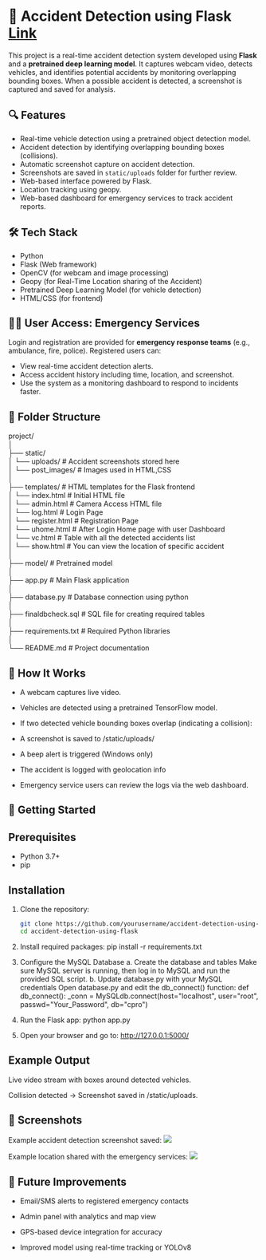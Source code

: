 # 🚗 Accident Detection using Flask <a href="https://real-time-accident-detection-using-deep-learning.streamlit.app/">Link</a>

This project is a real-time accident detection system developed using **Flask** and a **pretrained deep learning model**. It captures webcam video, detects vehicles, and identifies potential accidents by monitoring overlapping bounding boxes. When a possible accident is detected, a screenshot is captured and saved for analysis.

## 🔍 Features

- Real-time vehicle detection using a pretrained object detection model.
- Accident detection by identifying overlapping bounding boxes (collisions).
- Automatic screenshot capture on accident detection.
- Screenshots are saved in `static/uploads` folder for further review.
- Web-based interface powered by Flask.
- Location tracking using geopy.
- Web-based dashboard for emergency services to track accident reports.

## 🛠️ Tech Stack

- Python
- Flask (Web framework)
- OpenCV (for webcam and image processing)
- Geopy (for Real-Time Location sharing of the Accident)
- Pretrained Deep Learning Model (for vehicle detection)
- HTML/CSS (for frontend)

## 👮‍♂️ User Access: Emergency Services

Login and registration are provided for **emergency response teams** (e.g., ambulance, fire, police). Registered users can:

- View real-time accident detection alerts.
- Access accident history including time, location, and screenshot.
- Use the system as a monitoring dashboard to respond to incidents faster.

## 📁 Folder Structure

project/<br>
│<br>
├── static/<br>
│ └── uploads/ # Accident screenshots stored here<br>
│ └── post_images/ # Images used in HTML,CSS<br>
│<br>
├── templates/ # HTML templates for the Flask frontend<br>
│ └── index.html # Initial HTML file<br>
│ └── admin.html # Camera Access HTML file<br>
│ └── log.html # Login Page<br>
│ └── register.html # Registration Page<br>
│ └── uhome.html # After Login Home page with user Dashboard<br>
│ └── vc.html # Table with all the detected accidents list<br>
│ └── show.html # You can view the location of specific accident<br>
│<br>
├── model/ # Pretrained model<br>
│<br>
├── app.py # Main Flask application<br>
│<br>
├── database.py # Database connection using python<br>
│<br>
├── finaldbcheck.sql # SQL file for creating required tables<br>
│<br>
├── requirements.txt # Required Python libraries<br>
│<br>
└── README.md # Project documentation<br>

## 📸 How It Works
- A webcam captures live video.

- Vehicles are detected using a pretrained TensorFlow model.

- If two detected vehicle bounding boxes overlap (indicating a collision):

- A screenshot is saved to /static/uploads/

- A beep alert is triggered (Windows only)

- The accident is logged with geolocation info

- Emergency service users can review the logs via the web dashboard.


## 🚀 Getting Started

## Prerequisites
- Python 3.7+
- pip

## Installation

1. Clone the repository:
   ```bash
   git clone https://github.com/yourusername/accident-detection-using-flask.git
   cd accident-detection-using-flask

2. Install required packages:
   pip install -r requirements.txt

3. Configure the MySQL Database
    a. Create the database and tables
       Make sure MySQL server is running, then log in to MySQL and run the provided SQL script.
    b. Update database.py with your MySQL credentials
        Open database.py and edit the db_connect() function:
        def db_connect():
        _conn = MySQLdb.connect(host="localhost", user="root",
                        passwd="Your_Password", db="cpro")

4. Run the Flask app:
   python app.py

5. Open your browser and go to:
   http://127.0.0.1:5000/

## Example Output

Live video stream with boxes around detected vehicles.

Collision detected → Screenshot saved in /static/uploads.

## 📸 Screenshots

Example accident detection screenshot saved:
<img src="static/uploads/WwSM.jpg">

Example location shared with the emergency services:
<img src="static/post_images/Location.png">


## 🧠 Future Improvements

- Email/SMS alerts to registered emergency contacts

- Admin panel with analytics and map view

- GPS-based device integration for accuracy

- Improved model using real-time tracking or YOLOv8